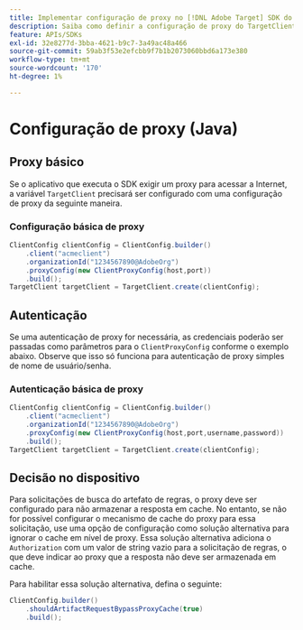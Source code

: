 ```yaml
---
title: Implementar configuração de proxy no [!DNL Adobe Target] SDK do Java
description: Saiba como definir a configuração de proxy do TargetClient no [!DNL Adobe Target] SDK do Java.
feature: APIs/SDKs
exl-id: 32e8277d-3bba-4621-b9c7-3a49ac48a466
source-git-commit: 59ab3f53e2efcbb9f7b1b2073060bbd6a173e380
workflow-type: tm+mt
source-wordcount: '170'
ht-degree: 1%

---
```


# Configuração de proxy (Java)

## Proxy básico

Se o aplicativo que executa o SDK exigir um proxy para acessar a Internet, a variável `TargetClient` precisará ser configurado com uma configuração de proxy da seguinte maneira.

### Configuração básica de proxy

```java {line-numbers="true"}
ClientConfig clientConfig = ClientConfig.builder()
    .client("acmeclient")
    .organizationId("1234567890@AdobeOrg")
    .proxyConfig(new ClientProxyConfig(host,port))
    .build();
TargetClient targetClient = TargetClient.create(clientConfig);
```

## Autenticação

Se uma autenticação de proxy for necessária, as credenciais poderão ser passadas como parâmetros para o `ClientProxyConfig` conforme o exemplo abaixo. Observe que isso só funciona para autenticação de proxy simples de nome de usuário/senha.

### Autenticação básica de proxy

```java {line-numbers="true"}
ClientConfig clientConfig = ClientConfig.builder()
    .client("acmeclient")
    .organizationId("1234567890@AdobeOrg")
    .proxyConfig(new ClientProxyConfig(host,port,username,password))
    .build();
TargetClient targetClient = TargetClient.create(clientConfig);
```

## Decisão no dispositivo

Para solicitações de busca do artefato de regras, o proxy deve ser configurado para não armazenar a resposta em cache. No entanto, se não for possível configurar o mecanismo de cache do proxy para essa solicitação, use uma opção de configuração como solução alternativa para ignorar o cache em nível de proxy. Essa solução alternativa adiciona o `Authorization` com um valor de string vazio para a solicitação de regras, o que deve indicar ao proxy que a resposta não deve ser armazenada em cache.

Para habilitar essa solução alternativa, defina o seguinte:

```java {line-numbers="true"}
ClientConfig.builder()
    .shouldArtifactRequestBypassProxyCache(true)
    .build();
```


